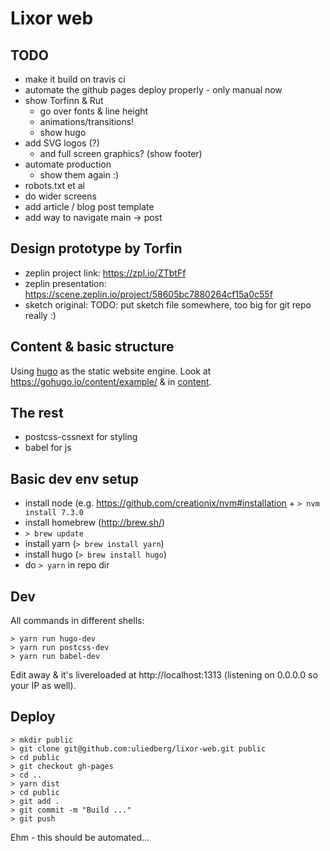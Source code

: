 # Lixor web


## TODO
* make it build on travis ci
* automate the github pages deploy properly - only manual now
* show Torfinn & Rut
    * go over fonts & line height
    * animations/transitions!
    * show hugo
* add SVG logos (?)
    * and full screen graphics? (show footer)
* automate production
    * show them again :)
* robots.txt et al
* do wider screens
* add article / blog post template
* add way to navigate main -> post


## Design prototype by Torfin
* zeplin project link: https://zpl.io/ZTbtFf
* zeplin presentation: https://scene.zeplin.io/project/58605bc7880264cf15a0c55f
* sketch original: TODO: put sketch file somewhere, too big for git repo really :)


## Content & basic structure
Using [hugo](https://gohugo.io/) as the static website engine. Look at
https://gohugo.io/content/example/ & in [content](content).


## The rest
* postcss-cssnext for styling
* babel for js


## Basic dev env setup
* install node (e.g. https://github.com/creationix/nvm#installation + `> nvm install 7.3.0`
* install homebrew (http://brew.sh/)
* `> brew update`
* install yarn (`> brew install yarn`)
* install hugo (`> brew install hugo`)
* do `> yarn` in repo dir


## Dev

All commands in different shells:

    > yarn run hugo-dev
    > yarn run postcss-dev
    > yarn run babel-dev

Edit away & it's livereloaded at http://localhost:1313 (listening on 0.0.0.0 so your IP as well).


## Deploy

    > mkdir public
    > git clone git@github.com:uliedberg/lixor-web.git public
    > cd public
    > git checkout gh-pages
    > cd ..
    > yarn dist
    > cd public
    > git add .
    > git commit -m "Build ..."
    > git push

Ehm - this should be automated...




